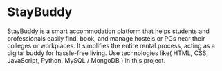 # StayBuddy
StayBuddy is a smart accommodation platform that helps students and professionals easily find, book, and manage hostels or PGs near their colleges or workplaces. It simplifies the entire rental process, acting as a digital buddy for hassle-free living. Use technologies like( HTML, CSS, JavaScript, Python, MySQL / MongoDB ) in this project.
